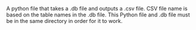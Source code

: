A python file that takes a .db file and outputs a .csv file. CSV file name is based on the table names in the .db file. 
This Python file and .db file must be in the same directory in order for it to work.
